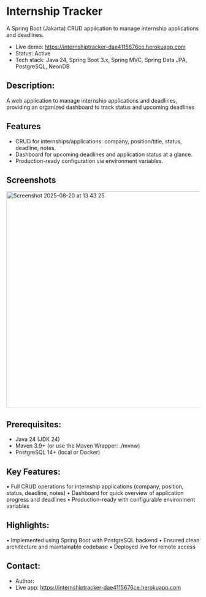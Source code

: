 # Internship Tracker

A Spring Boot (Jakarta) CRUD application to manage internship applications and deadlines.

- Live demo: https://internshiptracker-dae4115676ce.herokuapp.com
- Status: Active
- Tech stack: Java 24, Spring Boot 3.x, Spring MVC, Spring Data JPA, PostgreSQL, NeonDB

## Description:
A web application to manage internship applications and deadlines, providing an organized dashboard to track status and upcoming deadlines

## Features
- CRUD for internships/applications: company, position/title, status, deadline, notes.
- Dashboard for upcoming deadlines and application status at a glance.
- Production-ready configuration via environment variables.

## Screenshots
<img width="1325" height="564" alt="Screenshot 2025-08-20 at 13 43 25" src="https://github.com/user-attachments/assets/d22a9fba-b6bd-46f2-a776-52f54dcc0cfc" />

## Prerequisites:
- Java 24 (JDK 24)
- Maven 3.9+ (or use the Maven Wrapper: ./mvnw)
- PostgreSQL 14+ (local or Docker)

## Key Features:
•	Full CRUD operations for internship applications (company, position, status, deadline, notes)
•	Dashboard for quick overview of application progress and deadlines
•	Production-ready with configurable environment variables

## Highlights:

•	Implemented using Spring Boot with PostgreSQL backend
•	Ensured clean architecture and maintainable codebase
•	Deployed live for remote access

## Contact:
- Author: <Adonay Merkonnen>
- Live app: https://internshiptracker-dae4115676ce.herokuapp.com
